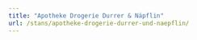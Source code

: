 ```yaml
---
title: "Apotheke Drogerie Durrer & Näpflin"
url: /stans/apotheke-drogerie-durrer-und-naepflin/
---
```

